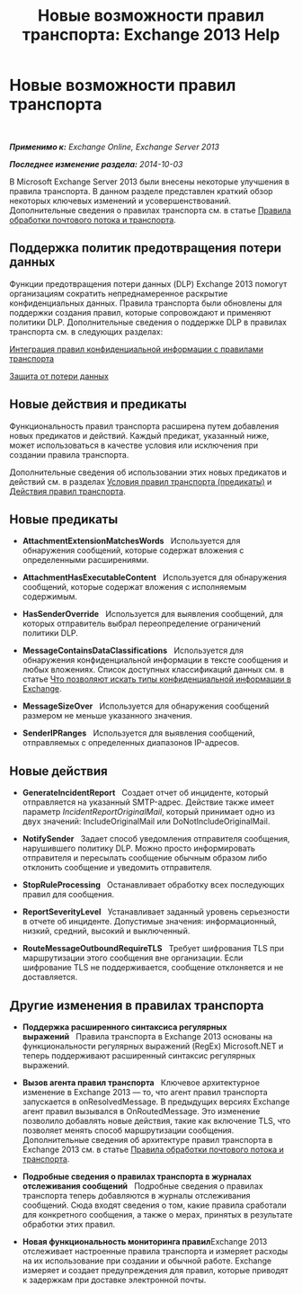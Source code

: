﻿---
title: 'Новые возможности правил транспорта: Exchange 2013 Help'
TOCTitle: Новые возможности правил транспорта
ms:assetid: 0c2fc0b5-3cd2-4d79-aa2b-0c7622ae15a8
ms:mtpsurl: https://technet.microsoft.com/ru-ru/library/JJ150483(v=EXCHG.150)
ms:contentKeyID: 50487404
ms.date: 04/30/2018
mtps_version: v=EXCHG.150
ms.translationtype: HT
---

# Новые возможности правил транспорта

 

_**Применимо к:** Exchange Online, Exchange Server 2013_

_**Последнее изменение раздела:** 2014-10-03_

В Microsoft Exchange Server 2013 были внесены некоторые улучшения в правила транспорта. В данном разделе представлен краткий обзор некоторых ключевых изменений и усовершенствований. Дополнительные сведения о правилах транспорта см. в статье [Правила обработки почтового потока и транспорта](mail-flow-rules-transport-rules-in-exchange-2013-exchange-2013-help.md).

## Поддержка политик предотвращения потери данных

Функции предотвращения потери данных (DLP) Exchange 2013 помогут организациям сократить непреднамеренное раскрытие конфиденциальных данных. Правила транспорта были обновлены для поддержки создания правил, которые сопровождают и применяют политики DLP. Дополнительные сведения о поддержке DLP в правилах транспорта см. в следующих разделах:

[Интеграция правил конфиденциальной информации с правилами транспорта](integrating-sensitive-information-rules-with-transport-rules-exchange-2013-help.md)

[Защита от потери данных](technical-overview-of-dlp-data-loss-prevention-in-exchange.md)

## Новые действия и предикаты

Функциональность правил транспорта расширена путем добавления новых предикатов и действий. Каждый предикат, указанный ниже, может использоваться в качестве условия или исключения при создании правила транспорта.

Дополнительные сведения об использовании этих новых предикатов и действий см. в разделах [Условия правил транспорта (предикаты)](mail-flow-rule-conditions-and-exceptions-predicates-in-exchange-2013-exchange-2013-help.md) и [Действия правил транспорта](mail-flow-rule-actions-in-exchange-2013-exchange-2013-help.md).

## Новые предикаты

  -  **AttachmentExtensionMatchesWords**   Используется для обнаружения сообщений, которые содержат вложения с определенными расширениями.

  -  **AttachmentHasExecutableContent**   Используется для обнаружения сообщений, которые содержат вложения с исполняемым содержимым.

  -  **HasSenderOverride**   Используется для выявления сообщений, для которых отправитель выбрал переопределение ограничений политики DLP.

  -  **MessageContainsDataClassifications**   Используется для обнаружения конфиденциальной информации в тексте сообщения и любых вложениях. Список доступных классификаций данных см. в статье [Что позволяют искать типы конфиденциальной информации в Exchange](what-the-sensitive-information-types-in-exchange-look-for-exchange-online-help.md).

  -  **MessageSizeOver**   Используется для обнаружения сообщений размером не меньше указанного значения.

  -  **SenderIPRanges**   Используется для выявления сообщений, отправляемых с определенных диапазонов IP-адресов.

## Новые действия

  -  **GenerateIncidentReport**   Создает отчет об инциденте, который отправляется на указанный SMTP-адрес. Действие также имеет параметр *IncidentReportOriginalMail*, который принимает одно из двух значений: IncludeOriginalMail или DoNotIncludeOriginalMail.

  -  **NotifySender**   Задает способ уведомления отправителя сообщения, нарушившего политику DLP. Можно просто информировать отправителя и пересылать сообщение обычным образом либо отклонить сообщение и уведомить отправителя.

  -  **StopRuleProcessing**   Останавливает обработку всех последующих правил для сообщения.

  -  **ReportSeverityLevel**   Устанавливает заданный уровень серьезности в отчете об инциденте. Допустимые значения: информационный, низкий, средний, высокий и выключенный.

  -  **RouteMessageOutboundRequireTLS**   Требует шифрования TLS при маршрутизации этого сообщения вне организации. Если шифрование TLS не поддерживается, сообщение отклоняется и не доставляется.

## Другие изменения в правилах транспорта

  - **Поддержка расширенного синтаксиса регулярных выражений**   Правила транспорта в Exchange 2013 основаны на функциональности регулярных выражений (RegEx) Microsoft.NET и теперь поддерживают расширенный синтаксис регулярных выражений.

  - **Вызов агента правил транспорта**   Ключевое архитектурное изменение в Exchange 2013 — то, что агент правил транспорта запускается в onResolvedMessage. В предыдущих версиях Exchange агент правил вызывался в OnRoutedMessage. Это изменение позволило добавлять новые действия, такие как включение TLS, что позволяет менять способ маршрутизации сообщения. Дополнительные сведения об архитектуре правил транспорта в Exchange 2013 см. в статье [Правила обработки почтового потока и транспорта](mail-flow-rules-transport-rules-in-exchange-2013-exchange-2013-help.md).

  - **Подробные сведения о правилах транспорта в журналах отслеживания сообщений**   Подробные сведения о правилах транспорта теперь добавляются в журналы отслеживания сообщений. Сюда входят сведения о том, какие правила сработали для конкретного сообщения, а также о мерах, принятых в результате обработки этих правил.

  - **Новая функциональность мониторинга правил**Exchange 2013 отслеживает настроенные правила транспорта и измеряет расходы на их использование при создании и обычной работе. Exchange измеряет и создает предупреждения для правил, которые приводят к задержкам при доставке электронной почты.

